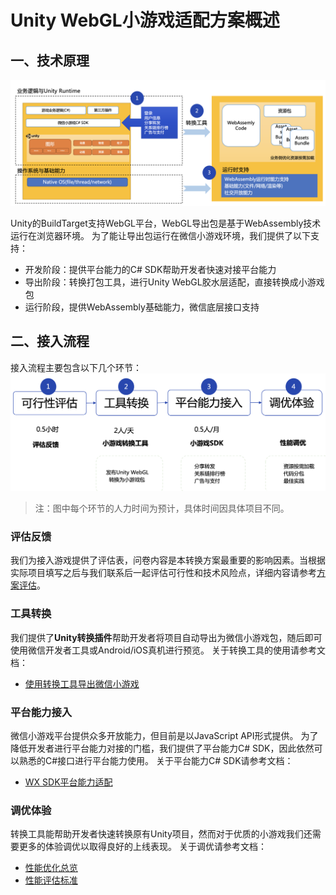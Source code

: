 # Unity WebGL小游戏适配方案概述
## 一、技术原理

<img src='../image/summary1.png' width="1080"/>

Unity的BuildTarget支持WebGL平台，WebGL导出包是基于WebAssembly技术运行在浏览器环境。 
为了能让导出包运行在微信小游戏环境，我们提供了以下支持：
* 开发阶段：提供平台能力的C# SDK帮助开发者快速对接平台能力 
* 导出阶段：转换打包工具，进行Unity WebGL胶水层适配，直接转换成小游戏包 
* 运行阶段，提供WebAssembly基础能力，微信底层接口支持


## 二、接入流程
接入流程主要包含以下几个环节：
<img src='../image/summary2.png'/>

> 注：图中每个环节的人力时间为预计，具体时间因具体项目不同。

### 评估反馈
我们为接入游戏提供了评估表，问卷内容是本转换方案最重要的影响因素。当根据实际项目填写之后与我们联系后一起评估可行性和技术风险点，详细内容请参考[方案评估](Evaluation.md)。

### 工具转换
我们提供了**Unity转换插件**帮助开发者将项目自动导出为微信小游戏包，随后即可使用微信开发者工具或Android/iOS真机进行预览。
关于转换工具的使用请参考文档：
* [使用转换工具导出微信小游戏](Transform.md)

### 平台能力接入

微信小游戏平台提供众多开放能力，但目前是以JavaScript API形式提供。
为了降低开发者进行平台能力对接的门槛，我们提供了平台能力C# SDK，因此依然可以熟悉的C#接口进行平台能力使用。
关于平台能力C# SDK请参考文档：
* [WX SDK平台能力适配](WX_SDK.md) 

### 调优体验
转换工具能帮助开发者快速转换原有Unity项目，然而对于优质的小游戏我们还需要更多的体验调优以取得良好的上线表现。
关于调优请参考文档：
- [性能优化总览](PerfOptimization.md)
- [性能评估标准](PerfMeasure.md)